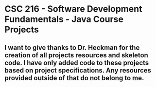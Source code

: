 # CSC 216 - Software Development Fundamentals - Java Course Projects
## I want to give thanks to Dr. Heckman for the creation of all projects resources and skeleton code. I have only added code to these projects based on project specifications. Any resources provided outside of that do not belong to me.